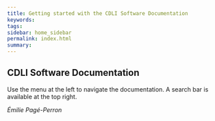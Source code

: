 ```yaml
---
title: Getting started with the CDLI Software Documentation
keywords:
tags:
sidebar: home_sidebar
permalink: index.html
summary:
---
```

## CDLI Software Documentation
Use the menu at the left to navigate the documentation. A search bar is available at the top right.


*Émilie Pagé-Perron*
